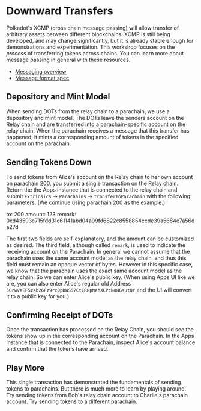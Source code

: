 # Downward Transfers

Polkadot's XCMP (cross chain message passing) will allow transfer of arbitrary assets between different blockchains. XCMP is still being developed, and may change significantly, but it is already stable enough for demonstrations and experimentation. This workshop focuses on the _process_ of transferring tokens across chains. You can learn more about message passing in general with these resources.

* [Messaging overview](https://github.com/paritytech/polkadot/blob/master/roadmap/implementers-guide/src/messaging.md)
* [Message format spec](https://github.com/paritytech/xcm-format)

## Depository and Mint Model

When sending DOTs from the relay chain to a parachain, we use a depository and mint model. The DOTs leave the senders account on the Relay chain and are transferred into a parachain-specific account on the relay chain. When the parachain receives a message that this transfer has happened, it mints a corresponding amount of tokens in the specified account on the parachain.

## Sending Tokens Down

To send tokens from Alice's account on the Relay chain to her own account on parachain 200, you submit a single transaction on the Relay chain. Return the the Apps instance that is connected to the relay chain and submit `Extrinsics` -> `Parachains` -> `transferToParachain` with the following parameters. (We continue using parachain 200 as the example.)

to: 200
amount: 123
remark: 0xd43593c715fdd31c61141abd04a99fd6822c8558854ccde39a5684e7a56da27d

The first two fields are self-explanatory, and the amount can be customized as desired. The third field, although called `remark`, is used to indicate the receiving account on the Parachain. In general we cannot assume that the parachain uses the same account model as the relay chain, and thus this field must remain an opaque vector of bytes. However in this specific case, we know that the parachain uses the exact same account model as the relay chain. So we can enter Alice's public key. (When using Apps UI like we are, you can also enter Alice's regular old Address `5GrwvaEF5zXb26Fz9rcQpDWS57CtERHpNehXCPcNoHGKutQY` and the UI will convert it to a public key for you.)

## Confirming Receipt of DOTs

Once the transaction has processed on the Relay Chain, you should see the tokens show up in the corresponding account on the Parachain. In the Apps instance that is connected to the Parachain, inspect Alice's account balance and confirm that the tokens have arrived.

## Play More

This single transaction has demonstrated the fundamentals of sending tokens to parachains. But there is much more to learn by playing around. Try sending tokens from Bob's relay chain account to Charlie's parachain account. Try sending tokens to a different parachain.
